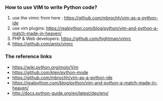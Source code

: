 ### How to use VIM to write Python code?

1. use the vimrc from here : https://github.com/mbrochh/vim-as-a-python-ide
2. use vim plugins: https://realpython.com/blog/python/vim-and-python-a-match-made-in-heaven/
3. PHP & Web developers: https://github.com/hightman/vimrc
4. https://github.com/amix/vimrc

### The reference links

- https://wiki.python.org/moin/Vim
- https://github.com/klen/python-mode
- https://github.com/mbrochh/vim-as-a-python-ide
- https://realpython.com/blog/python/vim-and-python-a-match-made-in-heaven/
- http://docs.python-guide.org/en/latest/dev/env/
